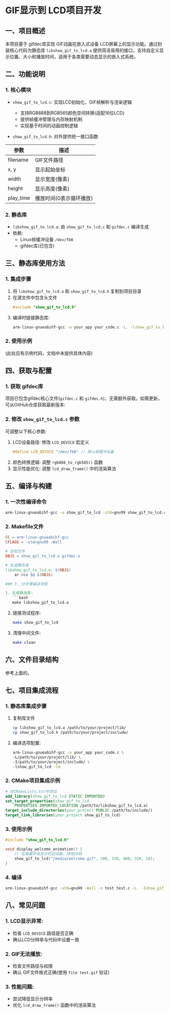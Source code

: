 
# GIF显示到 LCD项目开发

## 一、项目概述

本项目基于 gifdec库实现 GIF动画在嵌入式设备 LCD屏幕上的显示功能。通过封装核心代码为静态库 `libshow_gif_to_lcd.a` 提供简洁易用的接口，支持自定义显示位置、大小和播放时间，适用于各类需要动态显示的嵌入式系统。

## 二、功能说明

### 1. 核心模块

- `show_gif_to_lcd.c`: 实现LCD初始化、GIF帧解析与渲染逻辑
  - 支持RGB888到RGB565颜色空间转换(适配16位LCD)
  - 提供帧缓冲管理与内存映射机制
  - 实现基于时间的动画控制逻辑

- `show_gif_to_lcd.h`: 对外提供统一接口函数

| 参数 | 描述 |
| --- | --- |
| filename | GIF文件路径 |
| x, y | 显示起始坐标 |
| width | 显示宽度(像素) |
| height | 显示高度(像素) |
| play_time | 播放时间(0表示循环播放) |

### 2. 静态库

- `libshow_gif_to_lcd.a`: 由 `show_gif_to_lcd.c` 和 `gifdec.c` 编译生成
- 依赖:
  - Linux帧缓冲设备 `/dev/fb0`
  - gifdec库(已包含)

## 三、静态库使用方法

### 1. 集成步骤

1. 将 `libshow_gif_to_lcd.a` 和 `show_gif_to_lcd.h` 复制到项目目录
2. 在源文件中包含头文件
   ```c
   #include "show_gif_to_lcd.h"
   ```
3. 编译时链接静态库:
   ```bash
   arm-linux-gnueabihf-gcc -o your_app your_code.c -L. -lshow_gif_to_lcd -lm
   ```

### 2. 使用示例

(此处应有示例代码，文档中未提供具体内容)

## 四、获取与配置

### 1. 获取 gifdec库

项目已包含gifdec核心文件(`gifdec.c` 和 `gifdec.h`)，无需额外获取。如需更新，可从GitHub仓库获取最新版本:

### 2. 修改 `show_gif_to_lcd.c` 参数

可调整以下核心参数:

1. LCD设备路径: 修改 `LCD_DEVICE` 宏定义
   ```c
   #define LCD_DEVICE "/dev/fb0" // 默认帧缓冲设备
   ```
2. 颜色转换逻辑: 调整 `rgb888_to_rgb565()` 函数
3. 显示性能优化: 调整 `lcd_draw_frame()` 中的渲染算法

## 五、编译与构建

### 1. 一次性编译命令

```bash
arm-linux-gnueabihf-gcc -o show_gif_to_lcd -std=gnu99 show_gif_to_lcd.c test.c gifdec.c
```

### 2. Makefile文件

```makefile
CC = arm-linux-gnueabihf-gcc
CFLAGS = -std=gnu99 -Wall

# 目标文件
OBJS = show_gif_to_lcd.o gifdec.o

# 生成静态库
libshow_gif_to_lcd.a: $(OBJS)
	ar rcs $@ $(OBJS)

### 3. 分步骤编译流程

1. 生成静态库:
   ```bash
   make libshow_gif_to_lcd.a
   ```
2. 链接测试程序:
   ```bash
   make show_gif_to_lcd
   ```
3. 清理中间文件:
   ```bash
   make clean
   ```

## 六、文件目录结构

参考上面的。

## 七、项目集成流程

### 1. 静态库集成步骤

1. 复制库文件
   ```bash
   cp libshow_gif_to_lcd.a /path/to/your/project/lib/
   cp show_gif_to_lcd.h /path/to/your/project/include/
   ```
2. 编译选项配置:
   ```bash
   arm-linux-gnueabihf-gcc -o your_app your_code.c \
   -L/path/to/your/project/lib/ \
   -I/path/to/your/project/include/ \
   -lshow_gif_to_lcd -lm
   ```

### 2. CMake项目集成示例

```cmake
# 在CMakeLists.txt中添加
add_library(show_gif_to_lcd STATIC IMPORTED)
set_target_properties(show_gif_to_lcd
    PROPERTIES IMPORTED_LOCATION /path/to/libshow_gif_to_lcd.a)
target_include_directories(your_project PUBLIC /path/to/include/)
target_link_libraries(your_project show_gif_to_lcd)
```

### 3. 使用示例

```c
#include "show_gif_to_lcd.h"

void display_welcome_animation() {
    // 在屏幕中央显示欢迎动画，持续10秒
    show_gif_to_lcd("/media/welcome.gif", 200, 150, 480, 320, 10);
}
```

### 4. 编译

```bash
arm-linux-gnueabihf-gcc -std=gnu99 -Wall -o test test.c -L. -Ishow_gif_to_lcd
```

## 八、常见问题

### 1. LCD显示异常:

- 检查 `LCD_DEVICE` 路径是否正确
- 确认LCD分辨率与代码中设置一致

### 2. GIF无法播放:

- 检查文件路径与权限
- 确认 GIF文件格式正确(使用 `file test.gif` 验证)

### 3. 性能问题:

- 尝试降低显示分辨率
- 优化 `lcd_draw_frame()` 函数中的渲染算法

